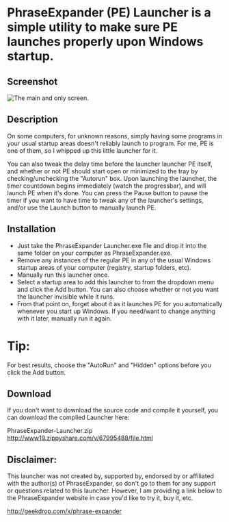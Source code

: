# PhraseExpander (PE) Launcher is a simple utility to make sure PE launches properly upon Windows startup. #

## Screenshot ##
![The main and only screen.](http://i.imgur.com/xx23lDq.png)

## Description ##
On some computers, for unknown reasons, simply having some programs in your usual startup areas doesn't reliably launch to program. For me, PE is one of them, so I whipped up this little launcher for it.

You can also tweak the delay time before the launcher launcher PE itself, and whether or not PE should start open or minimized to the tray by checking/unchecking the "Autorun" box. Upon launching the launcher, the timer countdown begins immediately (watch the progressbar), and will launch PE when it's done. You can press the Pause button to pause the timer if you want to have time to tweak any of the launcher's settings, and/or use the Launch button to manually launch PE.

## Installation ##
* Just take the PhraseExpander Launcher.exe file and drop it into the same folder on your computer as PhraseExpander.exe.
* Remove any instances of the regular PE in any of the usual Windows startup areas of your computer (registry, startup folders, etc).
* Manually run this launcher once.
* Select a startup area to add this launcher to from the dropdown menu and click the Add button. You can also choose whether or not you want the launcher invisible while it runs.
* From that point on, forget about it as it launches PE for you automatically whenever you start up Windows. If you need/want to change anything with it later, manually run it again.

# Tip: #
For best results, choose the "AutoRun" and "Hidden" options before you click the Add button.

## Download ##
If you don't want to download the source code and compile it yourself, you can download the compiled Launcher here:

PhraseExpander-Launcher.zip
http://www19.zippyshare.com/v/67995488/file.html

## Disclaimer: ##
This launcher was not created by, supported by, endorsed by or affiliated with the author(s) of PhraseExpander, so don't go to them for any support or questions related to this launcher. However, I am providing a link below to the PhraseExpander website in case you'd like to try it, buy it, etc.

http://geekdrop.com/x/phrase-expander